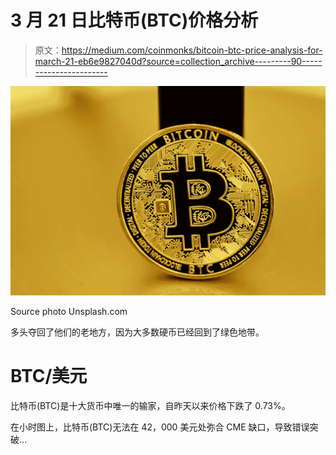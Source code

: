 # 3 月 21 日比特币(BTC)价格分析

> 原文：<https://medium.com/coinmonks/bitcoin-btc-price-analysis-for-march-21-eb6e9827040d?source=collection_archive---------90----------------------->

![](img/9c27b34a849f01bbca7541ba5d14d19a.png)

Source photo Unsplash.com

多头夺回了他们的老地方，因为大多数硬币已经回到了绿色地带。

# BTC/美元

比特币(BTC)是十大货币中唯一的输家，自昨天以来价格下跌了 0.73%。

在小时图上，比特币(BTC)无法在 42，000 美元处弥合 CME 缺口，导致错误突破…